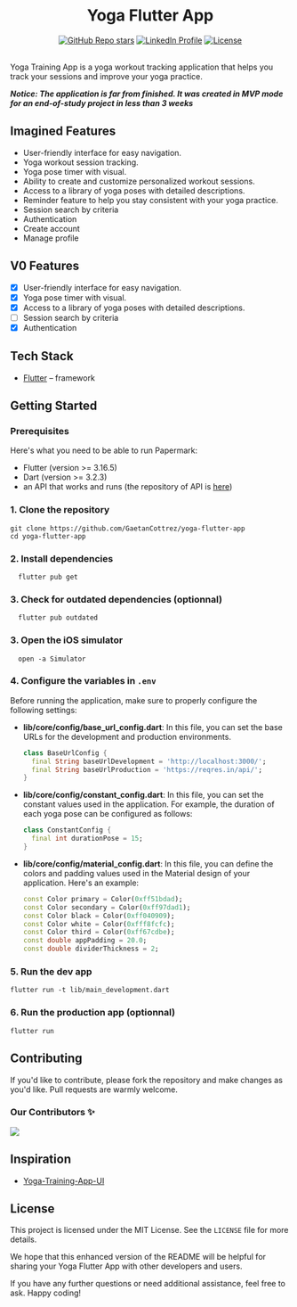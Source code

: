 <div>
  <h1 align="center">Yoga Flutter App</h1>

  <div align="center">
    <a href="https://github.com/GaetanCottrez/yoga-flutter-app/stargazers"><img alt="GitHub Repo stars" src="https://img.shields.io/github/stars/GaetanCottrez/yoga-flutter-app"></a>
    <a href="https://www.linkedin.com/in/gaetan-cottrez/"><img alt="LinkedIn Profile" src="https://img.shields.io/badge/LinkedIn-0077B5?logo=linkedin&logoColor=white"></a>
    <a href="https://github.com/GaetanCottrez/yoga-flutter-app/blob/master/LICENSE.md"><img alt="License" src="https://img.shields.io/badge/License-MIT-yellow.svg"></a>
  </div>
</div>

<br/>

Yoga Training App is a yoga workout tracking application that helps you track your sessions and
improve your yoga practice.

<i><b>Notice: The application is far from finished. It was created in MVP mode for an end-of-study
project in less than 3 weeks</b></i>

## Imagined Features

- User-friendly interface for easy navigation.
- Yoga workout session tracking.
- Yoga pose timer with visual.
- Ability to create and customize personalized workout sessions.
- Access to a library of yoga poses with detailed descriptions.
- Reminder feature to help you stay consistent with your yoga practice.
- Session search by criteria
- Authentication
- Create account
- Manage profile

## V0 Features

- [X] User-friendly interface for easy navigation.
- [X] Yoga pose timer with visual.
- [X] Access to a library of yoga poses with detailed descriptions.
- [ ] Session search by criteria
- [X] Authentication

## Tech Stack

- [Flutter](https://flutter.dev) – framework

## Getting Started

### Prerequisites

Here's what you need to be able to run Papermark:

- Flutter (version >= 3.16.5)
- Dart (version >= 3.2.3)
- an API that works and runs (the repository of API is [here](https://github.com/AnhVaccari/yoga))

### 1. Clone the repository

```shell
git clone https://github.com/GaetanCottrez/yoga-flutter-app
cd yoga-flutter-app
```

### 2. Install dependencies

```shell
  flutter pub get
```

### 3. Check for outdated dependencies (optionnal)

```shell
  flutter pub outdated
```

### 3. Open the iOS simulator

```shell
  open -a Simulator
```

### 4. Configure the variables in `.env`

Before running the application, make sure to properly configure the following settings:

- **lib/core/config/base_url_config.dart**: In this file, you can set the base URLs for the
  development and production environments.

  ```dart
  class BaseUrlConfig {
    final String baseUrlDevelopment = 'http://localhost:3000/';
    final String baseUrlProduction = 'https://reqres.in/api/';
  }
  ```

- **lib/core/config/constant_config.dart**: In this file, you can set the constant values used in
  the application. For example, the duration of each yoga pose can be configured as follows:

  ```dart
  class ConstantConfig {
    final int durationPose = 15;
  }
  ```

- **lib/core/config/material_config.dart**: In this file, you can define the colors and padding
  values used in the Material design of your application. Here's an example:

  ```dart
  const Color primary = Color(0xff51bdad);
  const Color secondary = Color(0xff97dad1);
  const Color black = Color(0xff040909);
  const Color white = Color(0xfff8fcfc);
  const Color third = Color(0xff67cdbe);
  const double appPadding = 20.0;
  const double dividerThickness = 2;
  ```

### 5. Run the dev app

```shell
flutter run -t lib/main_development.dart
```

### 6. Run the production app (optionnal)

```shell
flutter run
```

## Contributing

If you'd like to contribute, please fork the repository and make changes as you'd like. Pull
requests are warmly welcome.

### Our Contributors ✨

<a href="https://github.com/GaetanCottrez/yoga-flutter-app/graphs/contributors">
  <img src="https://contrib.rocks/image?repo=GaetanCottrez/yoga-flutter-app" />
</a>

## Inspiration

- [Yoga-Training-App-UI](https://github.com/SayujSujeev/Yoga-Training-App-UI)

## License

This project is licensed under the MIT License. See the `LICENSE` file for more details.

We hope that this enhanced version of the README will be helpful for sharing your Yoga Flutter App
with other developers and users.

If you have any further questions or need additional assistance, feel free to ask. Happy coding!